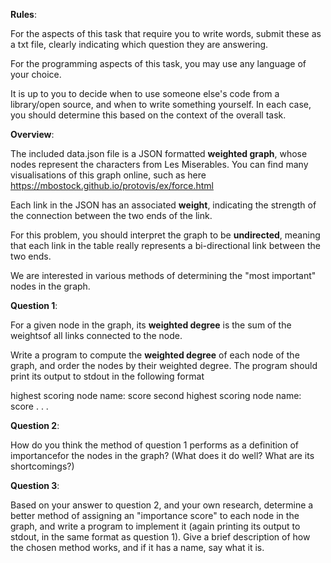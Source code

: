 **Rules**:

For the aspects of this task that require you to write words, submit these as a txt file, clearly indicating which question they are answering.

For the programming aspects of this task, you may use any language of your choice.
  
It is up to you to decide when to use someone else's code from a library/open source, and when to write something yourself. In each case, you should determine this based on the context of the overall task.

**Overview**:

The included data.json file is a JSON formatted **weighted graph**, whose nodes represent the characters from Les Miserables. You can find many visualisations of this graph online, such as here https://mbostock.github.io/protovis/ex/force.html

Each link in the JSON has an associated **weight**, indicating the strength of the connection between the two ends of the link.

For this problem, you should interpret the graph to be **undirected**, meaning that each link in the table really represents a bi-directional link between the two ends.

We are interested in various methods of determining the "most important" nodes in the graph.

**Question 1**:

For a given node in the graph, its **weighted degree** is the sum of the weightsof all links connected to the node.

Write a program to compute the **weighted degree** of each node of the graph, and order the nodes by their weighted degree.  The program should print its output to stdout in the following format

highest scoring node name:          score
second highest scoring node name:   score
.
.
.

**Question 2**:

How do you think the method of question 1 performs as a definition of importancefor the nodes in the graph? (What does it do well? What are its shortcomings?)

**Question 3**:

Based on your answer to question 2, and your own research, determine a better method of assigning an "importance score" to each node in the graph, and write a program to implement it (again printing its output to stdout, in the same format as question 1).  Give a brief description of how the chosen method works, and if it has a name, say what it is.
